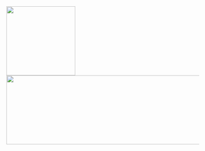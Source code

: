 <div>
<a href="https://github.com/juunioor">
<img loading="lazy" height="180em" src="https://github-readme-stats.vercel.app/api/top-langs/?username=juunioor&layout=compact&langs_count=7&theme=github_dark"/>     
<img loading="lazy" height="180em" width="600em" src="https://github-readme-stats.vercel.app/api?username=juunioor&show_icons=true&theme=github_dark&include_all_commits=true&count_private=true"/>
</div>
